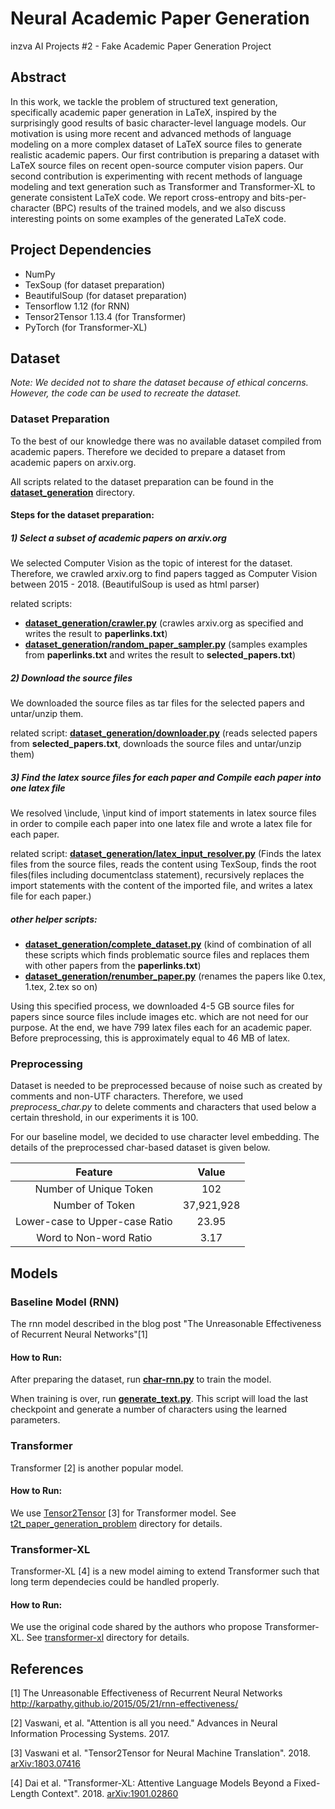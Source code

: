 # Neural Academic Paper Generation
inzva AI Projects #2 - Fake Academic Paper Generation Project

## Abstract

In this work, we tackle the problem of structured text generation, specifically academic paper generation in LaTeX, inspired by the surprisingly good results of basic character-level language models. Our motivation is using more recent and advanced methods of language modeling on a more complex dataset of LaTeX source files to generate realistic academic papers. Our first contribution is preparing a dataset with LaTeX source files on recent open-source computer vision papers. Our second contribution is experimenting with recent methods of language modeling and text generation such as Transformer and Transformer-XL to generate consistent LaTeX code. We report cross-entropy and bits-per-character (BPC) results of the trained models, and we also discuss interesting points on some examples of the generated LaTeX code. 

## Project Dependencies
- NumPy
- TexSoup (for dataset preparation)
- BeautifulSoup (for dataset preparation)
- Tensorflow 1.12 (for RNN)
- Tensor2Tensor 1.13.4 (for Transformer)
- PyTorch (for Transformer-XL)

## Dataset

*Note: We decided not to share the dataset because of ethical concerns. However, the code can be used to recreate the dataset.*

### Dataset Preparation
To the best of our knowledge there was no available dataset compiled from academic papers. Therefore we decided to prepare a dataset from academic papers on arxiv.org. 

All scripts related to the dataset preparation can be found in the **[dataset_generation](dataset_generation)** directory.

#### Steps for the dataset preparation:
##### 1) Select a subset of academic papers on arxiv.org  
We selected Computer Vision as the topic of interest for the dataset. Therefore, we crawled arxiv.org to find papers tagged as Computer Vision between 2015 - 2018. (BeautifulSoup is used as html parser)

related scripts: 
* **[dataset_generation/crawler.py](dataset_generation/crawler.py)** (crawles arxiv.org as specified and writes the result to **paperlinks.txt**)
* **[dataset_generation/random_paper_sampler.py](dataset_generation/random_paper_sampler.py)** (samples examples from **paperlinks.txt** and writes the result to **selected_papers.txt**)

##### 2) Download the source files
We downloaded the source files as tar files for the selected papers and untar/unzip them.

related script: **[dataset_generation/downloader.py](dataset_generation/downloader.py)** (reads selected papers from **selected_papers.txt**, downloads the source files and untar/unzip them)

##### 3) Find the latex source files for each paper and Compile each paper into one latex file
We resolved \include, \input kind of import statements in latex source files in order to compile each paper into one latex file and wrote a latex file for each paper. 

related script: **[dataset_generation/latex_input_resolver.py](dataset_generation/latex_input_resolver.py)** (Finds the latex files from the source files, reads the content using TexSoup, finds the root files(files including documentclass statement), recursively replaces the import statements with the content of the imported file, and writes a latex file for each paper.)

##### other helper scripts:
* **[dataset_generation/complete_dataset.py](dataset_generation/complete_dataset.py)** (kind of combination of all these scripts which finds problematic source files and replaces them with other papers from the **paperlinks.txt**)
* **[dataset_generation/renumber_paper.py](dataset_generation/renumber_paper.py)** (renames the papers like 0.tex, 1.tex, 2.tex so on)

Using this specified process, we downloaded 4-5 GB source files for papers since source files include images etc. which are not need for our purpose. At the end, we have 799 latex files each for an academic paper. Before preprocessing, this is approximately equal to 46 MB of latex. 

### Preprocessing
Dataset is needed to be preprocessed because of noise such as created by comments and non-UTF characters. Therefore, we used _preprocess_char.py_ to delete comments and characters that used below a certain threshold, in our experiments it is 100. 

For our baseline model, we decided to use character level embedding. The details of the preprocessed char-based dataset is given below.

|         **Feature**         |  **Value** |
|:------------------------------:|:----------:|
| Number of Unique Token              |     102    |
| Number of Token                     | 37,921,928 |
| Lower-case to Upper-case Ratio |    23.95   |
| Word to Non-word Ratio         |    3.17    |

## Models

### Baseline Model (RNN)
The rnn model described in the blog post "The Unreasonable Effectiveness of Recurrent Neural Networks"[1] 
#### How to Run:
After preparing the dataset, run **[char-rnn.py](char-rnn.py)** to train the model.

When training is over, run **[generate_text.py](generate_text.py)**. This script will load the last
checkpoint and generate a number of characters using the learned parameters.

### Transformer
Transformer [2] is another popular model.

#### How to Run:
We use [Tensor2Tensor](https://github.com/tensorflow/tensor2tensor) [3] for Transformer model. See [t2t_paper_generation_problem](t2t_paper_generation_problem) directory for details.

### Transformer-XL
Transformer-XL [4] is a new model aiming to extend Transformer such that long term dependecies could be handled properly.

#### How to Run:
We use the original code shared by the authors who propose Transformer-XL. See [transformer-xl](transformer-xl) directory for details.

## References

[1] The Unreasonable Effectiveness of Recurrent Neural Networks
http://karpathy.github.io/2015/05/21/rnn-effectiveness/

[2] Vaswani, et al. "Attention is all you need." Advances in Neural Information Processing Systems. 2017.

[3] Vaswani et al. "Tensor2Tensor for Neural Machine Translation". 2018. [arXiv:1803.07416](http://arxiv.org/abs/1803.07416)

[4] Dai et al. "Transformer-XL: Attentive Language Models Beyond a Fixed-Length Context". 2018. [arXiv:1901.02860](http://arxiv.org/abs/1901.02860)